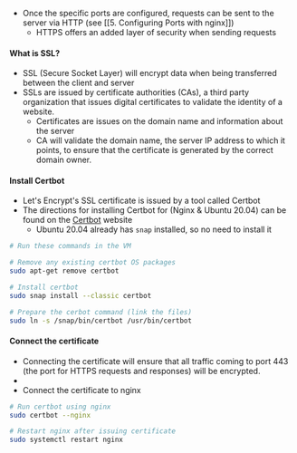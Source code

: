 * Once the specific ports are configured, requests can be sent to the server via HTTP (see [[5. Configuring Ports with nginx]])
	* HTTPS offers an added layer of security when sending requests

#### What is SSL?
* SSL (Secure Socket Layer) will encrypt data when being transferred between the client and server
* SSLs are issued by certificate authorities (CAs), a third party organization that issues digital certificates to validate the identity of a website.
	* Certificates are issues on the domain name and information about the server
	* CA will validate the domain name, the server IP address to which it points, to ensure that the certificate is generated by the correct domain owner.

#### Install Certbot
* Let's Encrypt's SSL certificate is issued by a tool called Certbot
* The directions for installing Certbot for (Nginx & Ubuntu 20.04) can be found on the [Certbot](https://certbot.eff.org/) website
	* Ubuntu 20.04 already has `snap` installed, so no need to install it
```bash
# Run these commands in the VM

# Remove any existing certbot OS packages
sudo apt-get remove certbot 

# Install certbot
sudo snap install --classic certbot

# Prepare the cerbot command (link the files)
sudo ln -s /snap/bin/certbot /usr/bin/certbot
```

#### Connect the certificate
* Connecting the certificate will ensure that all traffic coming to port 443 (the port for HTTPS requests and responses) will be encrypted.
* 
* Connect the certificate to nginx
```bash
# Run certbot using nginx
sudo certbot --nginx

# Restart nginx after issuing certificate
sudo systemctl restart nginx 
```